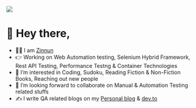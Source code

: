 ![](https://komarev.com/ghpvc/?username=zinnun&color=brightgreen)
# 👋 Hey there,
- 👨‍🎓 I am [Zinnun](https://www.linkedin.com/in/zinnun/)
- 👉 Working on Web Automation testing, Selenium Hybrid Framework, Rest API Testing, Performance Testng & Container Technologies
- 👀 I’m interested in Coding, Sudoku, Reading Fiction & Non-Fiction Books, Reaching out new people 
- 💞️ I’m looking forward to collaborate on Manual & Automation Testing related stuffs
- ✍ I write QA related blogs on my [Personal blog](https://zinnun.hashnode.dev/) & [dev.to](https://dev.to/zinnun) 

<!---
mdzinnun75/mdzinnun75 is a ✨ special ✨ repository because its `README.md` (this file) appears on your GitHub profile.
You can click the Preview link to take a look at your changes.
--->
